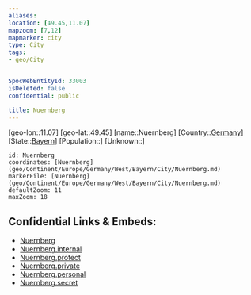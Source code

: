 ```yaml
---
aliases: 
location: [49.45,11.07]
mapzoom: [7,12] 
mapmarker: city 
type: City
tags:
- geo/City


SpocWebEntityId: 33003
isDeleted: false
confidential: public

title: Nuernberg
---
```

[geo-lon::11.07]
[geo-lat::49.45]
[name::Nuernberg]
[Country::[Germany](geo/Continent/Europe/Germany.md)]
[State::[Bayern](geo/Continent/Europe/Germany/West/Bayern.md)]
[Population::]
[Unknown::]


```leaflet
id: Nuernberg
coordinates: [Nuernberg](geo/Continent/Europe/Germany/West/Bayern/City/Nuernberg.md)
markerFile: [Nuernberg](geo/Continent/Europe/Germany/West/Bayern/City/Nuernberg.md)
defaultZoom: 11 
maxZoom: 18
```


## Confidential Links & Embeds: 
- [Nuernberg](../../../../../../../../_public/geo/Continent/Europe/Germany/West/Bayern/City/Nuernberg.md) 
- [Nuernberg.internal](../../../../../../../../_internal/geo/Continent/Europe/Germany/West/Bayern/City/Nuernberg.internal.md) 
- [Nuernberg.protect](../../../../../../../../_protect/geo/Continent/Europe/Germany/West/Bayern/City/Nuernberg.protect.md) 
- [Nuernberg.private](../../../../../../../../_private/geo/Continent/Europe/Germany/West/Bayern/City/Nuernberg.private.md) 
- [Nuernberg.personal](../../../../../../../../_personal/geo/Continent/Europe/Germany/West/Bayern/City/Nuernberg.personal.md) 
- [Nuernberg.secret](../../../../../../../../_secret/geo/Continent/Europe/Germany/West/Bayern/City/Nuernberg.secret.md) 
